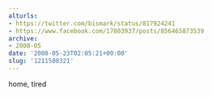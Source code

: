 ```yaml
---
alturls:
- https://twitter.com/bismark/status/817924241
- https://www.facebook.com/17803937/posts/856465873539
archive:
- 2008-05
date: '2008-05-23T02:05:21+00:00'
slug: '1211508321'
---
```


home, tired

